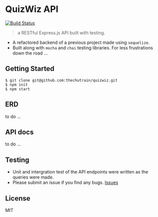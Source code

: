 # QuizWiz API
[![Build Status](https://travis-ci.org/thechutrain/quizwiz.svg?branch=master)](https://travis-ci.org/thechutrain/quizwiz)

> a RESTful Express.js API built with testing.

- A refactored backend of a previous project made using `sequelize`. 
- Built along with `mocha` and `chai` testing libraries. For less frustrations down the road ...


## Getting Started
```
$ git clone git@github.com:thechutrain/quizwiz.git
$ npm init 
$ npm start
```

## ERD
to do ...

## API docs
to do ...

## Testing
- Unit and intergration test of the API endpoints were written as the queries were made.
- Please submit an issue if you find any bugs. [Issues](https://github.com/thechutrain/quizwiz/issues)


## License
MIT